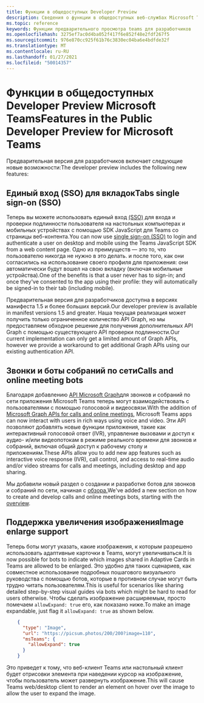 ```yaml
---
title: Функции в общедоступных Developer Preview
description: Сведения о функции в общедоступных веб-службах Microsoft Teams Developer Preview
ms.topic: reference
keywords: Функции предварительного просмотра teams для разработчиков
ms.openlocfilehash: 3275ef7ac0d4ba052f417f6e852f48e2fdf267f5
ms.sourcegitcommit: 976e870cc925f61b76c3830ec04ba6e4bdfde32f
ms.translationtype: MT
ms.contentlocale: ru-RU
ms.lasthandoff: 01/27/2021
ms.locfileid: "50014357"
---
```

# <a name="features-in-the-public-developer-preview-for-microsoft-teams"></a><span data-ttu-id="d51de-104">Функции в общедоступных Developer Preview Microsoft Teams</span><span class="sxs-lookup"><span data-stu-id="d51de-104">Features in the Public Developer Preview for Microsoft Teams</span></span>

<span data-ttu-id="d51de-105">Предварительная версия для разработчиков включает следующие новые возможности:</span><span class="sxs-lookup"><span data-stu-id="d51de-105">The developer preview includes the following new features:</span></span>

## <a name="tabs-single-sign-on-sso"></a><span data-ttu-id="d51de-106">Единый вход (SSO) для вкладок</span><span class="sxs-lookup"><span data-stu-id="d51de-106">Tabs single sign-on (SSO)</span></span>

<span data-ttu-id="d51de-107">Теперь вы можете использовать единый вход [(SSO)](~/tabs/how-to/authentication/auth-aad-sso.md) для входа и проверки подлинности пользователя на настольных компьютерах и мобильных устройствах с помощью SDK JavaScript для Teams со страницы веб-контента.</span><span class="sxs-lookup"><span data-stu-id="d51de-107">You can now use [single sign-on (SSO)](~/tabs/how-to/authentication/auth-aad-sso.md) to login and authenticate a user on desktop and mobile using the Teams JavaScript SDK from a web content page.</span></span> <span data-ttu-id="d51de-108">Одно из преимуществ — это то, что пользователю никогда не нужно в это делать. и после того, как они согласились на использование своего профиля для приложения: они автоматически будут вошел на свою вкладку (включая мобильные устройства).</span><span class="sxs-lookup"><span data-stu-id="d51de-108">One of the benefits is that a user never has to sign-in; and once they've consented to the app using their profile: they will automatically be signed-in to their tab (including mobile).</span></span>

<span data-ttu-id="d51de-109">Предварительная версия для разработчиков доступна в версиях манифеста 1.5 и более больших версий.</span><span class="sxs-lookup"><span data-stu-id="d51de-109">Our developer preview is available in manifest versions 1.5 and greater.</span></span> <span data-ttu-id="d51de-110">Наша текущая реализация может получить только ограниченное количество API Graph, но мы предоставляем обходное решение для получения дополнительных API Graph с помощью существующего API проверки подлинности.</span><span class="sxs-lookup"><span data-stu-id="d51de-110">Our current implementation can only get a limited amount of Graph APIs, however we provide a workaround to get additional Graph APIs using our existing authentication API.</span></span>

## <a name="calls-and-online-meeting-bots"></a><span data-ttu-id="d51de-111">Звонки и боты собраний по сети</span><span class="sxs-lookup"><span data-stu-id="d51de-111">Calls and online meeting bots</span></span>

<span data-ttu-id="d51de-112">Благодаря добавлению [API Microsoft Graph](/graph/api/resources/communications-api-overview?view=graph-rest-beta)для звонков и собраний по сети приложения Microsoft Teams теперь могут взаимодействовать с пользователями с помощью голосовой и видеосвязи.</span><span class="sxs-lookup"><span data-stu-id="d51de-112">With the addition of [Microsoft Graph APIs for calls and online meetings](/graph/api/resources/communications-api-overview?view=graph-rest-beta), Microsoft Teams apps can now interact with users in rich ways using voice and video.</span></span> <span data-ttu-id="d51de-113">Эти API позволяют добавлять новые функции приложения, такие как интерактивный голосовой ответ (IVR), управление вызовами и доступ к аудио- и/или видеопотокам в режиме реального времени для звонков и собраний, включая общий доступ к рабочему столу и приложениям.</span><span class="sxs-lookup"><span data-stu-id="d51de-113">These APIs allow you to add new app features such as interactive voice response (IVR), call control, and access to real-time audio and/or video streams for calls and meetings, including desktop and app sharing.</span></span>

<span data-ttu-id="d51de-114">Мы добавили новый раздел о создании и разработке ботов для звонков и собраний по сети, начиная с [обзора.](~/bots/calls-and-meetings/calls-meetings-bots-overview.md)</span><span class="sxs-lookup"><span data-stu-id="d51de-114">We've added a new section on how to create and develop calls and online meetings bots, starting with the [overview](~/bots/calls-and-meetings/calls-meetings-bots-overview.md).</span></span>

## <a name="image-enlarge-support"></a><span data-ttu-id="d51de-115">Поддержка увеличения изображения</span><span class="sxs-lookup"><span data-stu-id="d51de-115">Image enlarge support</span></span>

<span data-ttu-id="d51de-116">Теперь боты могут указать, какие изображения, к которым разрешено использовать адаптивные карточки в Teams, могут увеличиваться.</span><span class="sxs-lookup"><span data-stu-id="d51de-116">It is now possible for bots to indicate which images shared in Adaptive Cards in Teams are allowed to be enlarged.</span></span> <span data-ttu-id="d51de-117">Это удобно для таких сценариев, как совместное использование подробных пошагового визуального руководства с помощью ботов, которые в противном случае могут быть трудно читать пользователям.</span><span class="sxs-lookup"><span data-stu-id="d51de-117">This is useful for scenarios like sharing detailed step-by-step visual guides via bots which might be hard to read for users otherwise.</span></span> <span data-ttu-id="d51de-118">Чтобы сделать изображение расширяемым, просто помечаем `allowExpand: true` его, как показано ниже.</span><span class="sxs-lookup"><span data-stu-id="d51de-118">To make an image expandable, just flag it `allowExpand: true` as shown below.</span></span>

```json
    {
      "type": "Image",
      "url": "https://picsum.photos/200/200?image=110",
      "msTeams": {
        "allowExpand": true
      }
    }
```
<span data-ttu-id="d51de-119">Это приведет к тому, что веб-клиент Teams или настольный клиент будет отрисовки элемента при наведении курсор на изображение, чтобы пользователь может развернуть изображение.</span><span class="sxs-lookup"><span data-stu-id="d51de-119">This will cause Teams web/desktop client to render an element on hover over the image to allow the user to expand the image.</span></span>

